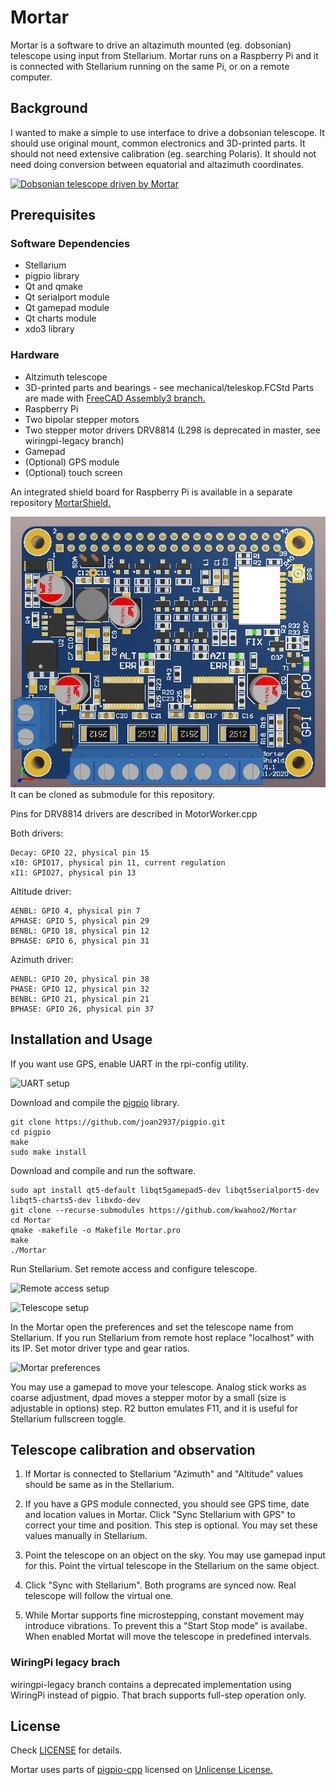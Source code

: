 # Mortar
Mortar is a software to drive an altazimuth mounted (eg. dobsonian) telescope using input from Stellarium. Mortar runs on a Raspberry Pi and it is connected with Stellarium running on the same Pi, or on a remote computer. 

## Background

I wanted to make a simple to use interface to drive a dobsonian telescope. It should use original mount, common electronics and 3D-printed parts. It should not need extensive calibration (eg. searching Polaris). It should not need doing conversion between equatorial and altazimuth coordinates.  

[![Dobsonian telescope driven by Mortar](https://img.youtube.com/vi/ajDmgW0s_2s/0.jpg)](https://www.youtube.com/watch?v=ajDmgW0s_2s)

## Prerequisites

### Software Dependencies

* Stellarium
* pigpio library
* Qt and qmake
* Qt serialport module
* Qt gamepad module
* Qt charts module
* xdo3 library


### Hardware

* Altzimuth telescope
* 3D-printed parts and bearings - see mechanical/teleskop.FCStd Parts are made with [FreeCAD Assembly3 branch.](https://github.com/realthunder/FreeCAD_assembly3/releases)
* Raspberry Pi
* Two bipolar stepper motors
* Two stepper motor drivers DRV8814 (L298 is deprecated in master, see wiringpi-legacy branch)
* Gamepad
* (Optional) GPS module
* (Optional) touch screen

An integrated shield board for Raspberry Pi is available in a separate repository [MortarShield.](https://github.com/twizzter/MortarShield/)

![Mortar Shield](https://github.com/twizzter/MortarShield/blob/main/ms11.png?raw=true)
It can be cloned as submodule for this repository.

Pins for DRV8814 drivers are described in MotorWorker.cpp

Both drivers:

    Decay: GPIO 22, physical pin 15
    xI0: GPIO17, physical pin 11, current regulation
    xI1: GPIO27, physical pin 13
    
Altitude driver:

    AENBL: GPIO 4, physical pin 7
    APHASE: GPIO 5, physical pin 29
    BENBL: GPIO 18, physical pin 12
    BPHASE: GPIO 6, physical pin 31
    
Azimuth driver:

    AENBL: GPIO 20, physical pin 38
    PHASE: GPIO 12, physical pin 32
    BENBL: GPIO 21, physical pin 21
    BPHASE: GPIO 26, physical pin 37


## Installation and Usage

If you want use GPS, enable UART in the rpi-config utility.

![UART setup][uart]

[uart]: https://raw.githubusercontent.com/kwahoo2/Mortar/master/.github/images/rpi-config.png "Raspberry UART setup" 

Download and compile the [pigpio](http://abyz.me.uk/rpi/pigpio/index.html) library.

```
git clone https://github.com/joan2937/pigpio.git
cd pigpio
make
sudo make install
```

Download and compile and run the software.

```
sudo apt install qt5-default libqt5gamepad5-dev libqt5serialport5-dev libqt5-charts5-dev libxdo-dev
git clone --recurse-submodules https://github.com/kwahoo2/Mortar 
cd Mortar
qmake -makefile -o Makefile Mortar.pro
make
./Mortar
```
Run Stellarium. Set remote access and configure telescope.

![Remote access setup][stellar-remote]

[stellar-remote]: https://raw.githubusercontent.com/kwahoo2/Mortar/master/.github/images/stellar-conf1.png "Setting remote access in the Stellarium" 

![Telescope setup][telescope]

[telescope]: https://raw.githubusercontent.com/kwahoo2/Mortar/master/.github/images/stellar-conf2.png "Setting a telescope in the Stellarium" 

In the Mortar open the preferences and set the telescope name from Stellarium. If you run Stellarium from remote host replace "localhost" with its IP. Set motor driver type and gear ratios.

![Mortar preferences][prefs]

[prefs]: https://raw.githubusercontent.com/kwahoo2/Mortar/master/.github/images/remote.png "Mortar preferences" 

You may use a gamepad to move your telescope. Analog stick works as coarse adjustment, dpad moves a stepper motor by a small (size is adjustable in options) step. R2 button emulates F11, and it is useful for Stellarium fullscreen toggle.

## Telescope calibration and observation

1. If Mortar is connected to Stellarium "Azimuth" and "Altitude" values should be same as in the Stellarium. 

2. If you have a GPS module connected, you should see GPS time, date and location values in Mortar. Click "Sync Stellarium with GPS" to correct your time and position. This step is optional. You may set these values manually in Stellarium. 

3. Point the telescope on an object on the sky. You may use gamepad input for this. Point the virtual telescope in the Stellarium on the same object. 

4. Click "Sync with Stellarium". Both programs are synced now. Real telescope will follow the virtual one.

5. While Mortar supports fine microstepping, constant movement may introduce vibrations. To prevent this a "Start Stop mode" is availabe. When enabled Mortat will move the telescope in predefined intervals.


### WiringPi legacy brach

wiringpi-legacy branch contains a deprecated implementation using WiringPi instead of pigpio. That brach supports full-step operation only. 


## License

Check [LICENSE](LICENSE) for details.

Mortar uses parts of [pigpio-cpp](https://github.com/skyformat99/pigpio-cpp) licensed on [Unlicense License.](pigpio-cpp-LICENSE) 
